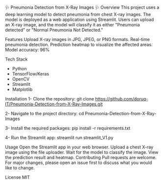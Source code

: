 🩺 Pneumonia Detection from X-Ray Images 🩺
Overview
This project uses a deep learning model to detect pneumonia from chest X-ray images. The model is deployed as a web application using Streamlit. Users can upload an X-ray image, and the model will classify it as either "Pneumonia detected" or "Normal Pneumonia Not Detected."

Features
Upload X-ray images in JPG, JPEG, or PNG formats.
Real-time pneumonia detection.
Prediction heatmap to visualize the affected areas.
Model accuracy: 96%

Tech Stack
- Python
- TensorFlow/Keras
- OpenCV
- Streamlit
- Matplotlib
  
Installation
1- Clone the repository:
git clone https://github.com/doruq-IT/Pneumonia-Detection-from-X-Ray-Images.git

2- Navigate to the project directory:
cd Pneumonia-Detection-from-X-Ray-Images

3- Install the required packages:
pip install -r requirements.txt

4- Run the Streamlit app:
streamlit run streamlit_V1.py

Usage
Open the Streamlit app in your web browser.
Upload a chest X-ray image using the file uploader.
Wait for the model to classify the image.
View the prediction result and heatmap.
Contributing
Pull requests are welcome. For major changes, please open an issue first to discuss what you would like to change.

License
MIT



